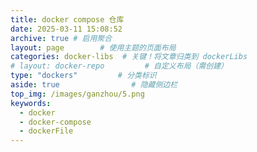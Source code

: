 ```yaml
---
title: docker compose 仓库
date: 2025-03-11 15:08:52
archive: true # 启用聚合
layout: page        # 使用主题的页面布局
categories: docker-libs  # 关键！将文章归类到 dockerLibs
# layout: docker-repo         # 自定义布局（需创建）
type: "dockers"         # 分类标识
aside: true                # 隐藏侧边栏
top_img: /images/ganzhou/5.png  
keywords:
  - docker
  - docker-compose
  - dockerFile
---
```

